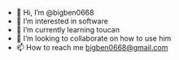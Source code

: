- 👋 Hi, I’m @bigben0668
- 👀 I’m interested in software 
- 🌱 I’m currently learning toucan
- 💞️ I’m looking to collaborate on how to use him
- 📫 How to reach me bigben0668@gmail.com

<!---
bigben0668/bigben0668 is a ✨ special ✨ repository because its `README.md` (this file) appears on your GitHub profile.
You can click the Preview link to take a look at your changes.
--->

